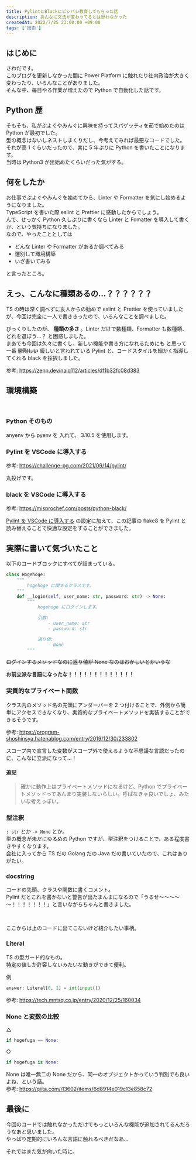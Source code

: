 ```yaml
---
title: PylintとBlackにビシバシ教育してもらった話
description: あんなに文法が変わってるとは思わなかった
createdAt: 2022/7/25 23:00:00 +09:00
tags: ['技術']
---
```


## はじめに

さわだです。  
このブログを更新しなかった間に Power Platform に触れたり社内政治が大きく変わったり、いろんなことがありました。  
そんな中、毎日やる作業が増えたので Python で自動化した話です。

## Python 歴

そもそも、私がぷよぐやみんぐに興味を持ってスパゲッティを茹で始めたのは Python が最初でした。  
型の概念はないしネストしまくりだし、今考えてみれば最悪なコードでした。  
それが高 1 くらいだったので、実に 5 年ぶりに Python を書いたことになります。  
当時は Python3 が出始めたくらいだった気がする。

## 何をしたか

お仕事でぷよぐやみんぐを始めてから、Linter や Formatter を気にし始めるようになりました。  
TypeScript を書いた際 eslint と Prettier に感動したからでしょう。  
んで、せっかく Python 久しぶりに書くなら Linter と Fomatter を導入して書くか、という気持ちになりました。  
なので、やったこととしては

-   どんな Linter や Formatter があるか調べてみる
-   選別して環境構築
-   いざ書いてみる

と言ったところ。

## えっ、こんなに種類あるの…？？？？？？

TS の時は深く調べずに友人からの勧めで eslint と Prettier を使っていましたが、今回は完全に一人で書ききったので、いろんなことを調べました。

びっくりしたのが、 **種類の多さ** 。Linter だけで数種類、Formatter も数種類、どれを選ぼう…？ と困惑しました。  
まあでも今回は久々に書くし、新しい機能や書き方になれるためにも と思って一番 ~~鬱陶しい~~ 厳しいと言われている Pylint と、コードスタイルを細かく指導してくれる black を採択しました。

参考: https://zenn.dev/naiq112/articles/df1b32fc08d383

## 環境構築

<br>

### Python そのもの

anyenv から pyenv を 入れて、 3.10.5 を使用します。

### Pylint を VSCode に導入する

参考: https://challenge-pg.com/2021/09/14/pylint/

丸投げです。

### black を VSCode に導入する

参考: https://misprochef.com/posts/python-black/

[Pylint を VSCode に導入する](#pylint-を-vscode-に導入する) の設定に加えて、この記事の flake8 を Pylint と読み替えることで快適な設定をすることができました。

## 実際に書いて気づいたこと

以下のコードブロックにすべてが詰まっている。

```python
class Hogehoge:
    """
        hogehoge に関するクラスです。
    """
    def __login(self, user_name: str, password: str) -> None:
        """
            hogehoge にログインします。

            引数:
                - user_name: str
                - password: str

            返り値:
                - None
        """
```

~~ログインするメソッドなのに返り値が None なのはおかしいとかいうな~~

**お前立派な言語になったな！！！！！！！！！！！！！**

### 実質的なプライベート関数

クラス内のメソッド名の先頭にアンダーバーを 2 つ付けることで、外側から簡単にアクセスできなくなり、実質的なプライベートメソッドを実装することができるそうです。

参考: https://program-shoshinsya.hatenablog.com/entry/2019/12/30/233802

スコープ内で宣言した変数がスコープ外で使えるような不思議な言語だったのに、こんなに立派になって…！

#### 追記

> 確かに動作上はプライベートメソッドになるけど、Python でプライベートメソッドってあんまり実装しないらしい。呼ばなきゃ良いでしょ、みたいな考えっぽい。

### 型注釈

`: str` とか `-> None` とか。  
型の概念が未だにゆるめの Python ですが、型注釈をつけることで、ある程度書きやすくなります。  
会社に入ってから TS だの Golang だの Java だの書いていたので、これはありがたい。

### docstring

コードの先頭、クラスや関数に書くコメント。  
Pylint だとこれを書かないと警告が出たまんまになるので「うるせ～～～～～！！！！！！！」と言いながらちゃんと書きました。

<br>

ここからは上のコードに出てこないけど紹介したい事柄。

### Literal

TS の型ガード的なもの。  
特定の値しか許容しないみたいな動きができて便利。

例

```python
answer: Literal[0, 1] = int(input())
```

参考: https://tech.mntsq.co.jp/entry/2020/12/25/160034

### None と変数の比較

△

```python
if hogefuga == None:
```

○

```python
if hogefuga is None:
```

None は唯一無二の None だから、同一のオブジェクトかっていう判別でも良いよね、という話。  
参考: https://qiita.com/i13602/items/6d8914e019c13e858c72

## 最後に

今回のコードでは触れなかっただけでもっといろんな機能が追加されてるんだろうなあと思いました。  
やっぱり定期的にいろんな言語に触れるべきだなあ…

それではまた気が向いた時に。
